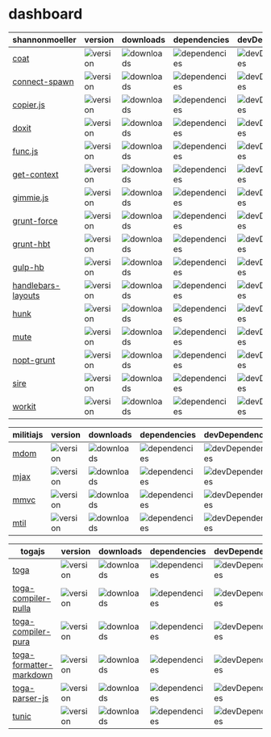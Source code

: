 # dashboard

shannonmoeller | version | downloads | dependencies | devDependencies
---|---|---|---|---
[coat](http://github.com/shannonmoeller/coat) | ![version](http://img.shields.io/npm/v/coat.svg?style=flat-square) | ![downloads](http://img.shields.io/npm/dm/coat.svg?style=flat-square) | ![dependencies](http://david-dm.org/shannonmoeller/coat.svg?style=flat-square) | ![devDependencies](http://david-dm.org/shannonmoeller/coat/dev-status.svg?style=flat-square)
[connect-spawn](http://github.com/shannonmoeller/connect-spawn) | ![version](http://img.shields.io/npm/v/connect-spawn.svg?style=flat-square) | ![downloads](http://img.shields.io/npm/dm/connect-spawn.svg?style=flat-square) | ![dependencies](http://david-dm.org/shannonmoeller/connect-spawn.svg?style=flat-square) | ![devDependencies](http://david-dm.org/shannonmoeller/connect-spawn/dev-status.svg?style=flat-square)
[copier.js](http://github.com/shannonmoeller/copier.js) | ![version](http://img.shields.io/npm/v/copier.svg?style=flat-square) | ![downloads](http://img.shields.io/npm/dm/copier.svg?style=flat-square) | ![dependencies](http://david-dm.org/shannonmoeller/copier.js.svg?style=flat-square) | ![devDependencies](http://david-dm.org/shannonmoeller/copier.js/dev-status.svg?style=flat-square)
[doxit](http://github.com/shannonmoeller/doxit) | ![version](http://img.shields.io/npm/v/doxit.svg?style=flat-square) | ![downloads](http://img.shields.io/npm/dm/doxit.svg?style=flat-square) | ![dependencies](http://david-dm.org/shannonmoeller/doxit.svg?style=flat-square) | ![devDependencies](http://david-dm.org/shannonmoeller/doxit/dev-status.svg?style=flat-square)
[func.js](http://github.com/shannonmoeller/func.js) | ![version](http://img.shields.io/npm/v/func.svg?style=flat-square) | ![downloads](http://img.shields.io/npm/dm/func.svg?style=flat-square) | ![dependencies](http://david-dm.org/shannonmoeller/func.js.svg?style=flat-square) | ![devDependencies](http://david-dm.org/shannonmoeller/func.js/dev-status.svg?style=flat-square)
[get-context](http://github.com/shannonmoeller/get-context) | ![version](http://img.shields.io/npm/v/get-context.svg?style=flat-square) | ![downloads](http://img.shields.io/npm/dm/get-context.svg?style=flat-square) | ![dependencies](http://david-dm.org/shannonmoeller/get-context.svg?style=flat-square) | ![devDependencies](http://david-dm.org/shannonmoeller/get-context/dev-status.svg?style=flat-square)
[gimmie.js](http://github.com/shannonmoeller/gimmie.js) | ![version](http://img.shields.io/npm/v/gimmie.svg?style=flat-square) | ![downloads](http://img.shields.io/npm/dm/gimmie.svg?style=flat-square) | ![dependencies](http://david-dm.org/shannonmoeller/gimmie.js.svg?style=flat-square) | ![devDependencies](http://david-dm.org/shannonmoeller/gimmie.js/dev-status.svg?style=flat-square)
[grunt-force](http://github.com/shannonmoeller/grunt-force) | ![version](http://img.shields.io/npm/v/grunt-force.svg?style=flat-square) | ![downloads](http://img.shields.io/npm/dm/grunt-force.svg?style=flat-square) | ![dependencies](http://david-dm.org/shannonmoeller/grunt-force.svg?style=flat-square) | ![devDependencies](http://david-dm.org/shannonmoeller/grunt-force/dev-status.svg?style=flat-square)
[grunt-hbt](http://github.com/shannonmoeller/grunt-hbt) | ![version](http://img.shields.io/npm/v/grunt-hbt.svg?style=flat-square) | ![downloads](http://img.shields.io/npm/dm/grunt-hbt.svg?style=flat-square) | ![dependencies](http://david-dm.org/shannonmoeller/grunt-hbt.svg?style=flat-square) | ![devDependencies](http://david-dm.org/shannonmoeller/grunt-hbt/dev-status.svg?style=flat-square)
[gulp-hb](http://github.com/shannonmoeller/gulp-hb) | ![version](http://img.shields.io/npm/v/gulp-hb.svg?style=flat-square) | ![downloads](http://img.shields.io/npm/dm/gulp-hb.svg?style=flat-square) | ![dependencies](http://david-dm.org/shannonmoeller/gulp-hb.svg?style=flat-square) | ![devDependencies](http://david-dm.org/shannonmoeller/gulp-hb/dev-status.svg?style=flat-square)
[handlebars-layouts](http://github.com/shannonmoeller/handlebars-layouts) | ![version](http://img.shields.io/npm/v/handlebars-layouts.svg?style=flat-square) | ![downloads](http://img.shields.io/npm/dm/handlebars-layouts.svg?style=flat-square) | ![dependencies](http://david-dm.org/shannonmoeller/handlebars-layouts.svg?style=flat-square) | ![devDependencies](http://david-dm.org/shannonmoeller/handlebars-layouts/dev-status.svg?style=flat-square)
[hunk](http://github.com/shannonmoeller/hunk) | ![version](http://img.shields.io/npm/v/hunk.svg?style=flat-square) | ![downloads](http://img.shields.io/npm/dm/hunk.svg?style=flat-square) | ![dependencies](http://david-dm.org/shannonmoeller/hunk.svg?style=flat-square) | ![devDependencies](http://david-dm.org/shannonmoeller/hunk/dev-status.svg?style=flat-square)
[mute](http://github.com/shannonmoeller/mute) | ![version](http://img.shields.io/npm/v/mute.svg?style=flat-square) | ![downloads](http://img.shields.io/npm/dm/mute.svg?style=flat-square) | ![dependencies](http://david-dm.org/shannonmoeller/mute.svg?style=flat-square) | ![devDependencies](http://david-dm.org/shannonmoeller/mute/dev-status.svg?style=flat-square)
[nopt-grunt](http://github.com/shannonmoeller/nopt-grunt) | ![version](http://img.shields.io/npm/v/nopt-grunt.svg?style=flat-square) | ![downloads](http://img.shields.io/npm/dm/nopt-grunt.svg?style=flat-square) | ![dependencies](http://david-dm.org/shannonmoeller/nopt-grunt.svg?style=flat-square) | ![devDependencies](http://david-dm.org/shannonmoeller/nopt-grunt/dev-status.svg?style=flat-square)
[sire](http://github.com/shannonmoeller/sire) | ![version](http://img.shields.io/npm/v/sire.svg?style=flat-square) | ![downloads](http://img.shields.io/npm/dm/sire.svg?style=flat-square) | ![dependencies](http://david-dm.org/shannonmoeller/sire.svg?style=flat-square) | ![devDependencies](http://david-dm.org/shannonmoeller/sire/dev-status.svg?style=flat-square)
[workit](http://github.com/shannonmoeller/workit) | ![version](http://img.shields.io/npm/v/workit.svg?style=flat-square) | ![downloads](http://img.shields.io/npm/dm/workit.svg?style=flat-square) | ![dependencies](http://david-dm.org/shannonmoeller/workit.svg?style=flat-square) | ![devDependencies](http://david-dm.org/shannonmoeller/workit/dev-status.svg?style=flat-square)

militiajs | version | downloads | dependencies | devDependencies
---|---|---|---|---
[mdom](http://github.com/militiajs/mdom) | ![version](http://img.shields.io/npm/v/mdom.svg?style=flat-square) | ![downloads](http://img.shields.io/npm/dm/mdom.svg?style=flat-square) | ![dependencies](http://david-dm.org/militiajs/mdom.svg?style=flat-square) | ![devDependencies](http://david-dm.org/militiajs/mdom/dev-status.svg?style=flat-square)
[mjax](http://github.com/militiajs/mjax) | ![version](http://img.shields.io/npm/v/mjax.svg?style=flat-square) | ![downloads](http://img.shields.io/npm/dm/mjax.svg?style=flat-square) | ![dependencies](http://david-dm.org/militiajs/mjax.svg?style=flat-square) | ![devDependencies](http://david-dm.org/militiajs/mjax/dev-status.svg?style=flat-square)
[mmvc](http://github.com/militiajs/mmvc) | ![version](http://img.shields.io/npm/v/mmvc.svg?style=flat-square) | ![downloads](http://img.shields.io/npm/dm/mmvc.svg?style=flat-square) | ![dependencies](http://david-dm.org/militiajs/mmvc.svg?style=flat-square) | ![devDependencies](http://david-dm.org/militiajs/mmvc/dev-status.svg?style=flat-square)
[mtil](http://github.com/militiajs/mtil) | ![version](http://img.shields.io/npm/v/mtil.svg?style=flat-square) | ![downloads](http://img.shields.io/npm/dm/mtil.svg?style=flat-square) | ![dependencies](http://david-dm.org/militiajs/mtil.svg?style=flat-square) | ![devDependencies](http://david-dm.org/militiajs/mtil/dev-status.svg?style=flat-square)

togajs | version | downloads | dependencies | devDependencies
---|---|---|---|---
[toga](http://github.com/togajs/toga) | ![version](http://img.shields.io/npm/v/toga.svg?style=flat-square) | ![downloads](http://img.shields.io/npm/dm/toga.svg?style=flat-square) | ![dependencies](http://david-dm.org/togajs/toga.svg?style=flat-square) | ![devDependencies](http://david-dm.org/togajs/toga/dev-status.svg?style=flat-square)
[toga-compiler-pulla](http://github.com/togajs/toga-compiler-pulla) | ![version](http://img.shields.io/npm/v/toga-compiler-pulla.svg?style=flat-square) | ![downloads](http://img.shields.io/npm/dm/toga-compiler-pulla.svg?style=flat-square) | ![dependencies](http://david-dm.org/togajs/toga-compiler-pulla.svg?style=flat-square) | ![devDependencies](http://david-dm.org/togajs/toga-compiler-pulla/dev-status.svg?style=flat-square)
[toga-compiler-pura](http://github.com/togajs/toga-compiler-pura) | ![version](http://img.shields.io/npm/v/toga-compiler-pura.svg?style=flat-square) | ![downloads](http://img.shields.io/npm/dm/toga-compiler-pura.svg?style=flat-square) | ![dependencies](http://david-dm.org/togajs/toga-compiler-pura.svg?style=flat-square) | ![devDependencies](http://david-dm.org/togajs/toga-compiler-pura/dev-status.svg?style=flat-square)
[toga-formatter-markdown](http://github.com/togajs/toga-formatter-markdown) | ![version](http://img.shields.io/npm/v/toga-formatter-markdown.svg?style=flat-square) | ![downloads](http://img.shields.io/npm/dm/toga-formatter-markdown.svg?style=flat-square) | ![dependencies](http://david-dm.org/togajs/toga-formatter-markdown.svg?style=flat-square) | ![devDependencies](http://david-dm.org/togajs/toga-formatter-markdown/dev-status.svg?style=flat-square)
[toga-parser-js](http://github.com/togajs/toga-parser-js) | ![version](http://img.shields.io/npm/v/toga-parser-js.svg?style=flat-square) | ![downloads](http://img.shields.io/npm/dm/toga-parser-js.svg?style=flat-square) | ![dependencies](http://david-dm.org/togajs/toga-parser-js.svg?style=flat-square) | ![devDependencies](http://david-dm.org/togajs/toga-parser-js/dev-status.svg?style=flat-square)
[tunic](http://github.com/togajs/tunic) | ![version](http://img.shields.io/npm/v/tunic.svg?style=flat-square) | ![downloads](http://img.shields.io/npm/dm/tunic.svg?style=flat-square) | ![dependencies](http://david-dm.org/togajs/tunic.svg?style=flat-square) | ![devDependencies](http://david-dm.org/togajs/tunic/dev-status.svg?style=flat-square)

